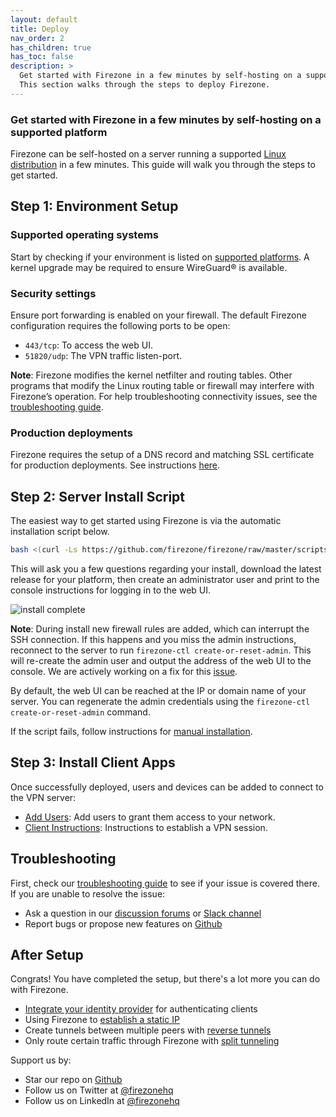 ```yaml
---
layout: default
title: Deploy
nav_order: 2
has_children: true
has_toc: false
description: >
  Get started with Firezone in a few minutes by self-hosting on a supported platform.
  This section walks through the steps to deploy Firezone.
---
```


### Get started with Firezone in a few minutes by self-hosting on a supported platform


Firezone can be self-hosted on a server running a supported
[Linux distribution](../deploy/supported-platforms.md)
in a few minutes. This guide will walk you through the steps to get started.

## Step 1: Environment Setup

### Supported operating systems

Start by checking if your environment is listed on
[supported platforms](../deploy/supported-platforms.md).
A kernel upgrade may be required to ensure WireGuard® is available.

### Security settings

Ensure port forwarding is enabled on your firewall.
The default Firezone configuration requires the following ports to be open:

* `443/tcp`: To access the web UI.
* `51820/udp`: The VPN traffic listen-port.

**Note**: Firezone modifies the kernel netfilter and routing tables.
Other programs that modify the Linux routing table or firewall may interfere
with Firezone’s operation. For help troubleshooting connectivity issues, see the
[troubleshooting guide](../administer/troubleshoot.md).

### Production deployments

Firezone requires the setup of a DNS record and matching SSL certificate
for production deployments. See instructions
[here](../deploy/prerequisites).

## Step 2: Server Install Script

The easiest way to get started using Firezone is via the automatic installation
script below.

```bash
bash <(curl -Ls https://github.com/firezone/firezone/raw/master/scripts/install.sh)
```

This will ask you a few questions regarding your install, download the latest
release for your platform, then create an administrator user and print to the
console instructions for logging in to the web UI.

![install complete](https://user-images.githubusercontent.com/52545545/171948328-4771552f-e5dd-4c30-8c0b-baac80b6e7b1.png)

**Note**: During install new firewall rules are added, which can interrupt the
SSH connection. If this happens and you miss the admin
instructions, reconnect to the
server to run `firezone-ctl create-or-reset-admin`.
This will re-create the admin user and output the address of the web UI to the console.
We are actively working on a fix for this [issue](https://github.com/firezone/firezone/issues/478).

By default, the web UI can be reached at the IP or domain name of your server.
You can regenerate the admin credentials using the
`firezone-ctl create-or-reset-admin` command.

If the script fails, follow instructions for
[manual installation](../deploy/server.md).

## Step 3: Install Client Apps

Once successfully deployed, users and devices can be added to
connect to the VPN server:

* [Add Users](../user-guides/add-users):
Add users to grant them access to your network.
* [Client Instructions](../user-guides/client-instructions):
Instructions to establish a VPN session.

## Troubleshooting

First, check our
[troubleshooting guide](../administer/troubleshoot)
to see if your issue is covered there.
If you are unable to resolve the issue:

* Ask a question in our
[discussion forums](https://discourse.firez.one/) or
[Slack channel](https://www.firezone.dev/slack)
* Report bugs or propose new features on
[Github](https://github.com/firezone/firezone)

## After Setup

Congrats! You have completed the setup, but there's a lot more you can do with Firezone.

* [Integrate your identity provider](../authenticate/)
for authenticating clients
* Using Firezone to
[establish a static IP](../user-guides/whitelist-vpn)
* Create tunnels between multiple peers with
[reverse tunnels](../user-guides/reverse-tunnel)
* Only route certain traffic through Firezone with
[split tunneling](../user-guides/split-tunnel.md)

Support us by:

* Star our repo on [Github](https://github.com/firezone/firezone)
* Follow us on Twitter at [@firezonehq](https://twitter.com/firezonehq)
* Follow us on LinkedIn at [@firezonehq](https://www.linkedin.com/company/firezonehq)
